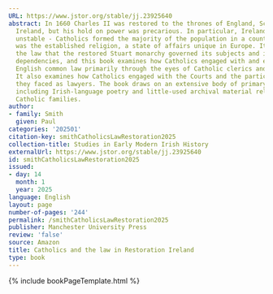 ```yaml
---
URL: https://www.jstor.org/stable/jj.23925640
abstract: In 1660 Charles II was restored to the thrones of England, Scotland and
  Ireland, but his hold on power was precarious. In particular, Ireland was fundamentally
  unstable - Catholics formed the majority of the population in a country where Protestantism
  was the established religion, a state of affairs unique in Europe. It was through
  the law that the restored Stuart monarchy governed its subjects and its colonial
  dependencies, and this book examines how Catholics engaged with and experienced
  English common law primarily through the eyes of Catholic clerics and Gaelic poets.
  It also examines how Catholics engaged with the Courts and the particular challenges
  they faced as lawyers. The book draws on an extensive body of primary source materials,
  including Irish-language poetry and little-used archival material relating to elite
  Catholic families.
author:
- family: Smith
  given: Paul
categories: '202501'
citation-key: smithCatholicsLawRestoration2025
collection-title: Studies in Early Modern Irish History
externalUrl: https://www.jstor.org/stable/jj.23925640
id: smithCatholicsLawRestoration2025
issued:
- day: 14
  month: 1
  year: 2025
language: English
layout: page
number-of-pages: '244'
permalink: /smithCatholicsLawRestoration2025
publisher: Manchester University Press
review: 'false'
source: Amazon
title: Catholics and the law in Restoration Ireland
type: book
---
```

{% include bookPageTemplate.html %}